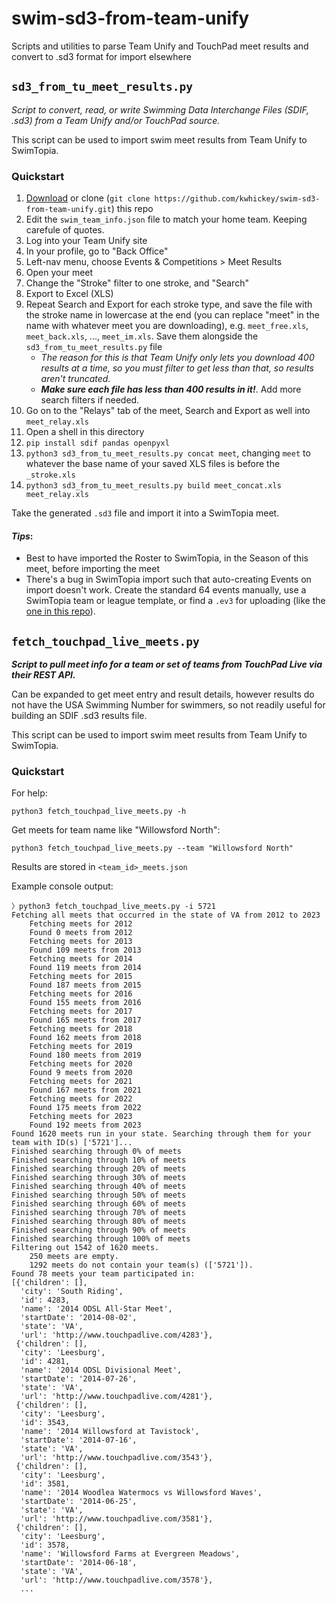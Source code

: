swim-sd3-from-team-unify
====

Scripts and utilities to parse Team Unify and TouchPad meet results and convert to .sd3 format for import elsewhere

## `sd3_from_tu_meet_results.py`

_Script to convert, read, or write Swimming Data Interchange Files (SDIF, .sd3) from a 
Team Unify and/or TouchPad source._

This script can be used to import swim meet results from Team Unify to SwimTopia.

### Quickstart

1. [Download](https://github.com/kwhickey/swim-sd3-from-team-unify/archive/refs/heads/main.zip) or clone (`git clone https://github.com/kwhickey/swim-sd3-from-team-unify.git`) this repo
1. Edit the `swim_team_info.json` file to match your home team. Keeping carefule of quotes. 
1. Log into your Team Unify site
1. In your profile, go to "Back Office"
1. Left-nav menu, choose Events & Competitions > Meet Results
1. Open your meet
1. Change the "Stroke" filter to one stroke, and "Search"
1. Export to Excel (XLS)
1. Repeat Search and Export for each stroke type, and save the file with the stroke name in lowercase at the end (you can replace "meet" in the name with whatever meet you are downloading), e.g. `meet_free.xls`, `meet_back.xls`, ..., `meet_im.xls`. Save them alongside the `sd3_from_tu_meet_results.py` file
    - _The reason for this is that Team Unify only lets you download 400 results at a time, so you must filter to get less than that, so results aren't truncated._
    - ***Make sure each file has less than 400 results in it!***. Add more search filters if needed.
1. Go on to the "Relays" tab of the meet, Search and Export as well into `meet_relay.xls`
1. Open a shell in this directory
1. `pip install sdif pandas openpyxl`
1. `python3 sd3_from_tu_meet_results.py concat meet`, changing `meet` to whatever the base name of your saved XLS files is before the `_stroke.xls`
1. `python3 sd3_from_tu_meet_results.py build meet_concat.xls meet_relay.xls`

Take the generated `.sd3` file and import it into a SwimTopia meet.

#### _Tips_:

- Best to have imported the Roster to SwimTopia, in the Season of this meet, before importing the meet
- There's a bug in SwimTopia import such that auto-creating Events on import doesn't work. Create the standard 64 events manually, use a SwimTopia team or league template, or find a `.ev3` for uploading (like the [one in this repo](event_template_dual_64.ev3)).

## `fetch_touchpad_live_meets.py`

_**Script to pull meet info for a team or set of teams from TouchPad Live via their REST API.**_

Can be expanded to get meet entry and result details, however results do not have the USA Swimming Number for swimmers, so not readily useful for building an SDIF .sd3 results file.

This script can be used to import swim meet results from Team Unify to SwimTopia.

### Quickstart

For help: 
```shell
python3 fetch_touchpad_live_meets.py -h
```

Get meets for team name like "Willowsford North":
```shell
python3 fetch_touchpad_live_meets.py --team "Willowsford North"
```

Results are stored in `<team_id>_meets.json`

Example console output:

```
〉python3 fetch_touchpad_live_meets.py -i 5721
Fetching all meets that occurred in the state of VA from 2012 to 2023
	Fetching meets for 2012
	Found 0 meets from 2012
	Fetching meets for 2013
	Found 109 meets from 2013
	Fetching meets for 2014
	Found 119 meets from 2014
	Fetching meets for 2015
	Found 187 meets from 2015
	Fetching meets for 2016
	Found 155 meets from 2016
	Fetching meets for 2017
	Found 165 meets from 2017
	Fetching meets for 2018
	Found 162 meets from 2018
	Fetching meets for 2019
	Found 180 meets from 2019
	Fetching meets for 2020
	Found 9 meets from 2020
	Fetching meets for 2021
	Found 167 meets from 2021
	Fetching meets for 2022
	Found 175 meets from 2022
	Fetching meets for 2023
	Found 192 meets from 2023
Found 1620 meets run in your state. Searching through them for your team with ID(s) ['5721']...
Finished searching through 0% of meets
Finished searching through 10% of meets
Finished searching through 20% of meets
Finished searching through 30% of meets
Finished searching through 40% of meets
Finished searching through 50% of meets
Finished searching through 60% of meets
Finished searching through 70% of meets
Finished searching through 80% of meets
Finished searching through 90% of meets
Finished searching through 100% of meets
Filtering out 1542 of 1620 meets.
	250 meets are empty.
	1292 meets do not contain your team(s) (['5721']).
Found 78 meets your team participated in:
[{'children': [],
  'city': 'South Riding',
  'id': 4283,
  'name': '2014 ODSL All-Star Meet',
  'startDate': '2014-08-02',
  'state': 'VA',
  'url': 'http://www.touchpadlive.com/4283'},
 {'children': [],
  'city': 'Leesburg',
  'id': 4281,
  'name': '2014 ODSL Divisional Meet',
  'startDate': '2014-07-26',
  'state': 'VA',
  'url': 'http://www.touchpadlive.com/4281'},
 {'children': [],
  'city': 'Leesburg',
  'id': 3543,
  'name': '2014 Willowsford at Tavistock',
  'startDate': '2014-07-16',
  'state': 'VA',
  'url': 'http://www.touchpadlive.com/3543'},
 {'children': [],
  'city': 'Leesburg',
  'id': 3581,
  'name': '2014 Woodlea Watermocs vs Willowsford Waves',
  'startDate': '2014-06-25',
  'state': 'VA',
  'url': 'http://www.touchpadlive.com/3581'},
 {'children': [],
  'city': 'Leesburg',
  'id': 3578,
  'name': 'Willowsford Farms at Evergreen Meadows',
  'startDate': '2014-06-18',
  'state': 'VA',
  'url': 'http://www.touchpadlive.com/3578'},
  ...
```